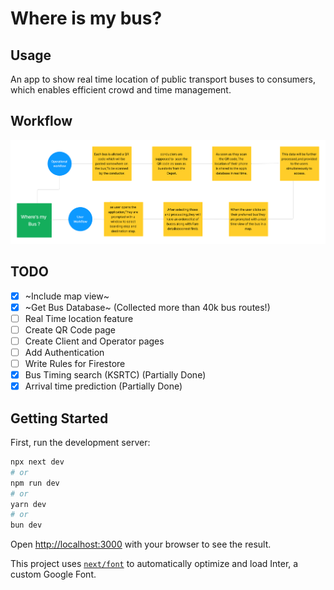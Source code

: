 
<p align="center">
  <h1>Where is my bus?</h1>
</p>

## Usage
An app to show real time location of public transport buses to consumers, which enables efficient crowd and time management.

## Workflow
![Workflow](https://github.com/chethaslp/wizmybus/blob/master/img/workflow.png?raw=true)

## TODO
- [x] ~Include map view~
- [X] ~Get Bus Database~ (Collected more than 40k bus routes!)
- [ ] Real Time location feature
- [ ] Create QR Code page
- [ ] Create Client and Operator pages
- [ ] Add Authentication
- [ ] Write Rules for Firestore
- [x] Bus Timing search (KSRTC) (Partially Done)
- [x] Arrival time prediction (Partially Done)

## Getting Started

First, run the development server:

```bash
npx next dev
# or
npm run dev
# or
yarn dev
# or
bun dev
```

Open [http://localhost:3000](http://localhost:3000) with your browser to see the result.

This project uses [`next/font`](https://nextjs.org/docs/basic-features/font-optimization) to automatically optimize and load Inter, a custom Google Font.
